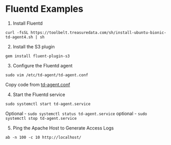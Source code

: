 # Fluentd Examples

1. Install Fluentd

```curl -fsSL https://toolbelt.treasuredata.com/sh/install-ubuntu-bionic-td-agent4.sh | sh```

2. Install the S3 plugin

```gem install fluent-plugin-s3```

3. Configure the Fluentd agent

```sudo vim /etc/td-agent/td-agent.conf```

Copy code from [td-agent.conf]()

4. Start the Fluentd service

```sudo systemctl start td-agent.service```

Optional - ```sudo systemctl status td-agent.service```
optional - ```sudo systemctl stop td-agent.service```

5. Ping the Apache Host to Generate Access Logs

```ab -n 100 -c 10 http://localhost/```
